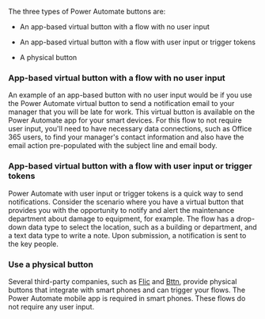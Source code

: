 The three types of Power Automate buttons are:

- An app-based virtual button with a flow with no user input

- An app-based virtual button with a flow with user input or trigger tokens

- A physical button

### App-based virtual button with a flow with no user input

An example of an app-based button with no user input would be if you
use the Power Automate virtual button to send a notification email to your manager 
that you will be late for work. This virtual button
is available on the Power Automate app for your smart devices. For this flow to not require user input, you'll need to have necessary
data connections, such as Office 365 users, to find your manager's
contact information and also have the email action pre-populated with
the subject line and email body.

### App-based virtual button with a flow with user input or trigger tokens

Power Automate with user input or trigger tokens is a quick way
to send notifications. Consider the scenario where you have a
virtual button that provides you with the
opportunity to notify and alert the maintenance department about 
damage to equipment, for example. The flow has a drop-down data type to select the location, such
as a building or department, and a text data type to write a note. Upon
submission, a notification is sent to the key people.

### Use a physical button

Several third-party companies, such as [Flic](https://flic.io/?azure-portal=true)
and [Bttn](https://bt.tn/?azure-portal=true), provide physical buttons that integrate
with smart phones and can trigger your flows. The Power Automate mobile
app is required in smart phones. These flows do not require any user
input.
